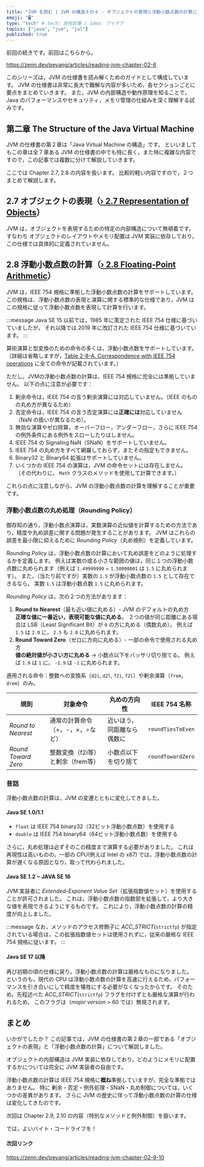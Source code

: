 ```yaml
---
title: "JVM を読む | JVM の構造その４ - オブジェクトの表現と浮動小数点数の計算について"
emoji: "🖥"
type: "tech" # tech: 技術記事 / idea: アイデア
topics: ["java", "jvm", "jal"]
published: true
---
```


前回の続きです。前回はこちらから。

https://zenn.dev/peyang/articles/reading-jvm-chapter-02-6

このシリーズは，JVM の仕様書を読み解くためのガイドとして構成しています。
JVM の仕様書は非常に長大で難解な内容が多いため，各セクションごとに要点をまとめていきます。
また，JVM の内部構造や動作原理を知ることで，Java のパフォーマンスやセキュリティ，メモリ管理の仕組みを深く理解する試みです。

## 第二章 The Structure of the Java Virtual Machine

JVM の仕様書の第２章は「Java Virtual Machine の構造」です。
といいましてもこの章は全７章ある JVM の仕様書の中でも特に長く，また特に複雑な内容ですので，この記事では複数に分けて解説していきます。

ここでは Chapter 2.7, 2.8 の内容を扱います。
比較的軽い内容ですので，２つまとめて解説します。

## 2.7 オブジェクトの表現（[› 2.7 Representation of Objects](https://docs.oracle.com/javase/specs/jvms/se24/html/jvms-2.html#jvms-2.7)）

JVM は，オブジェクトを表現するための特定の内部構造について無頓着です。
すなわち オブジェクトのレイアウトやメモリ配置は JVM 実装に依存しており，この仕様では具体的に定義されていません。

## 2.8 浮動小数点数の計算（[› 2.8 Floating-Point Arithmetic](https://docs.oracle.com/javase/specs/jvms/se24/html/jvms-2.html#jvms-2.8)）

JVM は，IEEE 754 規格に準拠した浮動小数点数の計算をサポートしています。
この規格は、浮動小数点数の表現と演算に関する標準的な仕様であり，JVM はこの規格に従って浮動小数点数を表現して計算を行います。

:::message
Java SE 15 以前では，1985 年に策定された IEEE 754 仕様に基づいていましたが，
それ以降では 2019 年に改訂された IEEE 754 仕様に基づいています。
:::

算術演算と型変換のための命令の多くは，浮動小数点数をサポートしています。
（詳細は省略しますが，[Table 2-8-A. Correspondence with IEEE 754 operations](https://docs.oracle.com/javase/specs/jvms/se24/html/jvms-2.html#jvms-2.3.4:~:text=Table%C2%A02.8%2DA.%C2%A0Correspondence%20with%20IEEE%20754%20operations) に全ての命令が記載されています。）

ただし，JVMの浮動小数点数の計算は、IEEE 754 規格に完全には準拠していません。
以下の点に注意が必要です：
1. 剰余命令は，IEEE 754 の言う剰余演算には対応していません。（IEEE のものの丸め方が異なるため）
2. 否定命令は，IEEE 754 の言う否定演算には**正確には**対応していません（NaN の扱いが異なるため）。
3. 無効な演算やゼロ除算，オーバーフロー，アンダーフロー，さらに IEEE 754 の例外条件にある例外をスローしたりはしません。
4. IEEE 754 の Signaling NaN（SNaN）をサポートしていません。
5. IEEE 754 の丸め方をすべて網羅しておらず，またその指定もできません。
6. Binary32 と Binary64 拡張はサポートしていません。
7. いくつかの IEEE 754 の演算は，JVM の命令セットには存在しません。
  （その代わりに， `Math` クラスのメソッドを使用して計算できます。）

これらの点に注意しながら、JVM の浮動小数点数の計算を理解することが重要です。

### 浮動小数点数の丸め処理（Rounding Policy）

御存知の通り，浮動小数点演算は，実数演算の近似値を計算するための方法であり，精度や丸め誤差に関する問題が発生することがあります。
JVM はこれらの誤差を最小限に抑えるために *Rounding Policy*（丸め規則）を定義しています。

*Rounding Policy* は，浮動小数点数の計算において丸め誤差をどのように処理するかを定義します。
例えば実数の或る小さな範囲の値は，同じ１つの浮動小数点数に丸められます（例えば `1.49999999` ~ `1.50000001` は `1.5` に丸められます）。
また，（当たり前ですが）実数の `1.5` が浮動小数点数の `1.5` として存在できるなら， 実数 `1.5` は浮動小数点数 `1.5` に丸められます。

*Rounding Policy* は，次の２つの方法があります：

1. **Round to Nearest**（最も近い値に丸める）- JVM のデフォルトの丸め方  
  **正確な値に一番近い，表現可能な値に丸める**。
  ２つの値が同じ距離にある場合は LSB（Least Significant Bit）が `0` の方に丸める（偶数丸め）。
  例えば `1.5` は `2.0` に， `2.5` も `2.0` に丸められます。
2. **Round Toward Zero**（ゼロに方向に丸める）- 一部の命令で使用される丸め方  
  **値の絶対値が小さい方に丸める** -> 小数点以下をバッサリ切り捨てる。
  例えば `1.9` は `1` に， `-1.9` は `-1` に丸められます。
  
  適用される命令：整数への変換系（`d2i`, `d2l`, `f2i`, `f2l`）や剰余演算（`frem`，`drem`）のみ。
   
| 規則                  | 対象命令                 | 丸めの方向性        | IEEE 754 名称       |
|---------------------|----------------------|---------------|-------------------|
| *Round to Nearest*  | 通常の計算命令（+，-，×，÷など）   | 近いほう，同距離なら偶数に | `roundTiesToEven` |
| *Round Toward Zero* | 整数変換（f2i等）と剰余（frem等） | 小数点以下を切り捨て    | `roundTowardZero` |

### 昔話

浮動小数点数の計算は，JVM の変遷とともに変化してきました。

#### Java SE 1.0/1.1

+ `float` は IEEE 754 binary32（32ビット浮動小数点数）を使用する
+ `double` は IEEE 754 binary64（64ビット浮動小数点数）を使用する

さらに，丸め処理は必ずそのこの精度まで演算する必要がありました。
これは再現性は高いものの，一部の CPU(例えば Intel の x87) では，浮動小数点数の計算が遅くなる原因となり，取って代わられました。

#### Java SE 1.2 ~ JAVA SE 16

JVM 実装者に *Extended-Exponent Value Set*（拡張指数値セット）を使用することが許可されました。
これは，浮動小数点数の指数部を拡張して，より大きな値を表現できるようにするものです。
これにより，浮動小数点数の計算の精度が向上しました。

:::message
なお，メソッドのアクセス修飾子に *ACC_STRICT*(`strictfp`) が指定されている場合は，この拡張指数値セットは使用されずに，従来の厳格な IEEE 754 規格に従います。
:::

#### Java SE 17 以降

再び初期の頃の仕様に戻り，浮動小数点数の計算は厳格なものになりました。
というのも，現代の CPU は浮動小数点数の計算を高速に行えるため，パフォーマンスを引き合いにして精度を犠牲にする必要がなくなったからです。
そのため，先程述べた *ACC_STRICT*(`strictfp`) フラグを付けずとも厳格な演算が行われるため，
このフラグは（*major version* > 60 では）無視されます。

## まとめ

いかがでしたか？
この記事では，JVM の仕様書の第２章の一部である「オブジェクトの表現」と「浮動小数点数の計算」について解説しました。

オブジェクトの内部構造は JVM 実装に依存しており，どのようにメモリに配置するかについては完全に JVM 実装者の自由です。

浮動小数点数の計算は IEEE 754 規格に**概ね**準拠していますが，完全な準拠ではありません。
特に 剰余・否定・例外処理・SNaN・丸め制御については，いくつかの差異があります。
さらに JVM の歴史に伴って浮動小数点数の計算の仕様は変化してきたのです。

次回は Chapter 2.9, 2.10 の内容（特別なメソッドと例外制御）を扱います。

では，よいバイト・コードライフを！

#### 次回リンク

https://zenn.dev/peyang/articles/reading-jvm-chapter-02-9-10
